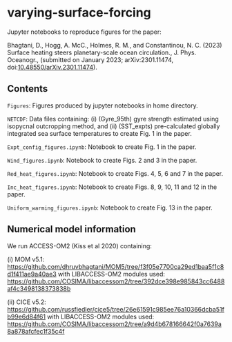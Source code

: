 # varying-surface-forcing

Jupyter notebooks to reproduce figures for the paper:

Bhagtani, D., Hogg, A. McC., Holmes, R. M., and Constantinou, N. C. (2023) Surface heating steers planetary-scale ocean circulation., J. Phys. Oceanogr., (submitted on January 2023; arXiv:2301.11474, doi:[10.48550/arXiv.2301.11474](https://doi.org/10.48550/arXiv.2301.11474)).

## Contents

`Figures`: Figures produced by jupyter notebooks in home directory.

`NETCDF`: Data files containing: (i) (Gyre_95th) gyre strength estimated using isopycnal outcropping method, and (ii) (SST_expts) pre-calculated globally integrated sea surface temperatures to create Fig. 1 in the paper.

`Expt_config_figures.ipynb`: Notebook to create Fig. 1 in the paper.

`Wind_figures.ipynb`: Notebook to create Figs. 2 and 3 in the paper.

`Red_heat_figures.ipynb`: Notebook to create Figs. 4, 5, 6 and 7 in the paper.

`Inc_heat_figures.ipynb`: Notebook to create Figs. 8, 9, 10, 11 and 12 in the paper.

`Uniform_warming_figures.ipynb`: Notebook to create Fig. 13 in the paper.

## Numerical model information 

We run ACCESS-OM2 (Kiss et al 2020) containing:

(i) MOM v5.1: https://github.com/dhruvbhagtani/MOM5/tree/f3f05e7700ca29ed1baa5f1c8d1f411ae9a40ae3 with LIBACCESS-OM2 modules used: https://github.com/COSIMA/libaccessom2/tree/392dce398e985843cc6488af4c3498138373838b

(ii) CICE v5.2: https://github.com/russfiedler/cice5/tree/26e61591c985ee76a10366dcba51fb99e6d84f61 with LIBACCESS-OM2 modules used: https://github.com/COSIMA/libaccessom2/tree/a9d4b678166642f0a7639a8a878afcfec1f35c4f
